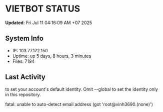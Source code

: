 # VIETBOT STATUS
**Updated**: Fri Jul 11 04:16:09 AM +07 2025

## System Info
- IP: 103.77.172.150
- Uptime: up 5 days, 8 hours, 3 minutes
- Files: 7194

## Last Activity

to set your account's default identity.
Omit --global to set the identity only in this repository.

fatal: unable to auto-detect email address (got 'root@vinh3690.(none)')
